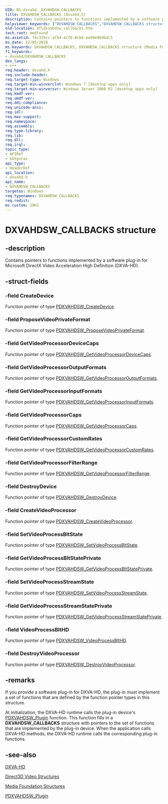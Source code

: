 ```yaml
---
UID: NS:dxvahd._DXVAHDSW_CALLBACKS
title: DXVAHDSW_CALLBACKS (dxvahd.h)
description: Contains pointers to functions implemented by a software plug-in for Microsoft DirectX Video Acceleration High Definition (DXVA-HD).helpviewer_keywords: ["DXVAHDSW_CALLBACKS","DXVAHDSW_CALLBACKS structure [Media Foundation]","dxvahd/DXVAHDSW_CALLBACKS","mf.dxvahdsw_callbacks"]
old-location: mf\dxvahdsw_callbacks.htm
tech.root: medfound
ms.assetid: 74c329cc-af54-4cf8-8cb6-eed9e96db4c5
ms.date: 12/05/2018
ms.keywords: DXVAHDSW_CALLBACKS, DXVAHDSW_CALLBACKS structure [Media Foundation], dxvahd/DXVAHDSW_CALLBACKS, mf.dxvahdsw_callbacks
f1_keywords:
- dxvahd/DXVAHDSW_CALLBACKS
dev_langs:
- c++
req.header: dxvahd.h
req.include-header: 
req.target-type: Windows
req.target-min-winverclnt: Windows 7 [desktop apps only]
req.target-min-winversvr: Windows Server 2008 R2 [desktop apps only]
req.kmdf-ver: 
req.umdf-ver: 
req.ddi-compliance: 
req.unicode-ansi: 
req.idl: 
req.max-support: 
req.namespace: 
req.assembly: 
req.type-library: 
req.lib: 
req.dll: 
req.irql: 
topic_type:
- APIRef
- kbSyntax
api_type:
- HeaderDef
api_location:
- dxvahd.h
api_name:
- DXVAHDSW_CALLBACKS
targetos: Windows
req.typenames: DXVAHDSW_CALLBACKS
req.redist: 
ms.custom: 19H1
---
```


# DXVAHDSW_CALLBACKS structure


## -description


Contains pointers to functions implemented by a software plug-in for Microsoft DirectX Video Acceleration High Definition (DXVA-HD).


## -struct-fields




### -field CreateDevice

Function pointer of type <a href="https://docs.microsoft.com/windows/desktop/api/dxvahd/nc-dxvahd-pdxvahdsw_createdevice">PDXVAHDSW_CreateDevice</a>.


### -field ProposeVideoPrivateFormat

Function pointer of type <a href="https://docs.microsoft.com/windows/desktop/api/dxvahd/nc-dxvahd-pdxvahdsw_proposevideoprivateformat">PDXVAHDSW_ProposeVideoPrivateFormat</a>.
          


### -field GetVideoProcessorDeviceCaps

Function pointer of type <a href="https://docs.microsoft.com/windows/desktop/api/dxvahd/nc-dxvahd-pdxvahdsw_getvideoprocessordevicecaps">PDXVAHDSW_GetVideoProcessorDeviceCaps</a>.
          


### -field GetVideoProcessorOutputFormats

Function pointer of type <a href="https://docs.microsoft.com/windows/desktop/api/dxvahd/nc-dxvahd-pdxvahdsw_getvideoprocessoroutputformats">PDXVAHDSW_GetVideoProcessorOutputFormats</a>.
          


### -field GetVideoProcessorInputFormats

Function pointer of type <a href="https://docs.microsoft.com/windows/desktop/api/dxvahd/nc-dxvahd-pdxvahdsw_getvideoprocessorinputformats">PDXVAHDSW_GetVideoProcessorInputFormats</a>.
          


### -field GetVideoProcessorCaps

Function pointer of type <a href="https://docs.microsoft.com/windows/desktop/api/dxvahd/nc-dxvahd-pdxvahdsw_getvideoprocessorcaps">PDXVAHDSW_GetVideoProcessorCaps</a>.
          


### -field GetVideoProcessorCustomRates

Function pointer of type <a href="https://docs.microsoft.com/windows/desktop/api/dxvahd/nc-dxvahd-pdxvahdsw_getvideoprocessorcustomrates">PDXVAHDSW_GetVideoProcessorCustomRates</a>.
          


### -field GetVideoProcessorFilterRange

Function pointer of type <a href="https://docs.microsoft.com/windows/desktop/api/dxvahd/nc-dxvahd-pdxvahdsw_getvideoprocessorfilterrange">PDXVAHDSW_GetVideoProcessorFilterRange</a>.


### -field DestroyDevice

Function pointer of type <a href="https://docs.microsoft.com/windows/desktop/api/dxvahd/nc-dxvahd-pdxvahdsw_destroydevice">PDXVAHDSW_DestroyDevice</a>.


### -field CreateVideoProcessor

Function pointer of type <a href="https://docs.microsoft.com/windows/desktop/api/dxvahd/nc-dxvahd-pdxvahdsw_createvideoprocessor">PDXVAHDSW_CreateVideoProcessor</a>.


### -field SetVideoProcessBltState

Function pointer of type <a href="https://docs.microsoft.com/windows/desktop/api/dxvahd/nc-dxvahd-pdxvahdsw_setvideoprocessbltstate">PDXVAHDSW_SetVideoProcessBltState</a>.


### -field GetVideoProcessBltStatePrivate

Function pointer of type <a href="https://docs.microsoft.com/windows/desktop/api/dxvahd/nc-dxvahd-pdxvahdsw_getvideoprocessbltstateprivate">PDXVAHDSW_GetVideoProcessBltStatePrivate</a>.
          


### -field SetVideoProcessStreamState

Function pointer of type <a href="https://docs.microsoft.com/windows/desktop/api/dxvahd/nc-dxvahd-pdxvahdsw_setvideoprocessstreamstate">PDXVAHDSW_SetVideoProcessStreamState</a>.


### -field GetVideoProcessStreamStatePrivate

Function pointer of type <a href="https://docs.microsoft.com/windows/desktop/api/dxvahd/nc-dxvahd-pdxvahdsw_getvideoprocessstreamstateprivate">PDXVAHDSW_GetVideoProcessStreamStatePrivate</a>.


### -field VideoProcessBltHD

Function pointer of type <a href="https://docs.microsoft.com/windows/desktop/api/dxvahd/nc-dxvahd-pdxvahdsw_videoprocessblthd">PDXVAHDSW_VideoProcessBltHD</a>.


### -field DestroyVideoProcessor

Function pointer of type <a href="https://docs.microsoft.com/windows/desktop/api/dxvahd/nc-dxvahd-pdxvahdsw_destroyvideoprocessor">PDXVAHDSW_DestroyVideoProcessor</a>.


## -remarks



If you provide a software plug-in for DXVA-HD, the plug-in must implement a set of functions that are defined by the function pointer types in this structure.

At initialization, the   DXVA-HD runtime calls the plug-in device's <a href="https://docs.microsoft.com/windows/desktop/api/dxvahd/nc-dxvahd-pdxvahdsw_plugin">PDXVAHDSW_Plugin</a> function. This function fills in a <b>DXVAHDSW_CALLBACKS</b> structure with pointers to  the set of functions that are implemented by the plug-in device. When the application calls DXVA-HD methods, the DXVA-HD runtime calls the corresponding plug-in functions.




## -see-also




<a href="https://docs.microsoft.com/windows/desktop/medfound/dxva-hd">DXVA-HD</a>



<a href="https://docs.microsoft.com/windows/desktop/medfound/direct3d-video-structures">Direct3D Video Structures</a>



<a href="https://docs.microsoft.com/windows/desktop/medfound/media-foundation-structures">Media Foundation Structures</a>



<a href="https://docs.microsoft.com/windows/desktop/api/dxvahd/nc-dxvahd-pdxvahdsw_plugin">PDXVAHDSW_Plugin</a>
 

 

